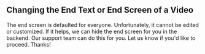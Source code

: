 ## Changing the End Text or End Screen of a Video

The end screen is defaulted for everyone. Unfortunately, it cannot be edited or customized. If it helps, we can hide the end screen for you in the backend. Our support team can do this for you. Let us know if you'd like to proceed. Thanks!